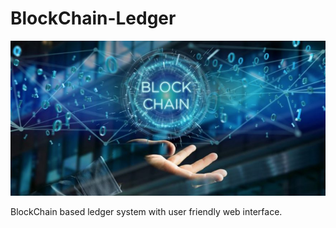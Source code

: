 # BlockChain-Ledger


![blockchain_image](Resources/blockchain_image.png)


BlockChain based ledger system with user friendly web interface.
